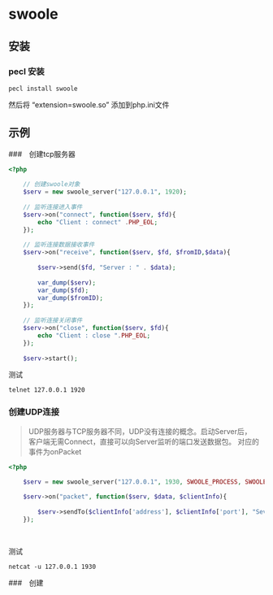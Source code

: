 # swoole

## 安装

### pecl 安装

    pecl install swoole
    
然后将 “extension=swoole.so” 添加到php.ini文件
 
## 示例
    
###　创建tcp服务器

```php
<?php
    
    // 创建swoole对象
    $serv = new swoole_server("127.0.0.1", 1920);
    
    // 监听连接进入事件
    $serv->on("connect", function($serv, $fd){
        echo "Client : connect" .PHP_EOL;
    });
    
    // 监听连接数据接收事件
    $serv->on("receive", function($serv, $fd, $fromID,$data){
        
        $serv->send($fd, "Server : " . $data);
        
        var_dump($serv);
        var_dump($fd);
        var_dump($fromID);
    });
    
    // 监听连接关闭事件
    $serv->on("close", function($serv, $fd){
        echo "Client : close ".PHP_EOL;
    });
    
    $serv->start();
```

测试

```shell
telnet 127.0.0.1 1920
```

### 创建UDP连接
> UDP服务器与TCP服务器不同，UDP没有连接的概念。启动Server后，  
客户端无需Connect，直接可以向Server监听的端口发送数据包。
对应的事件为onPacket
```php
<?php

    $serv = new swoole_server("127.0.0.1", 1930, SWOOLE_PROCESS, SWOOLE_SOCK_UDP);
    
    $serv->on("packet", function($serv, $data, $clientInfo){
        
        $serv->sendTo($clientInfo['address'], $clientInfo['port'], "Sever :" .$data);
    });
    
  
```

测试

```shell
netcat -u 127.0.0.1 1930
```

###　创建